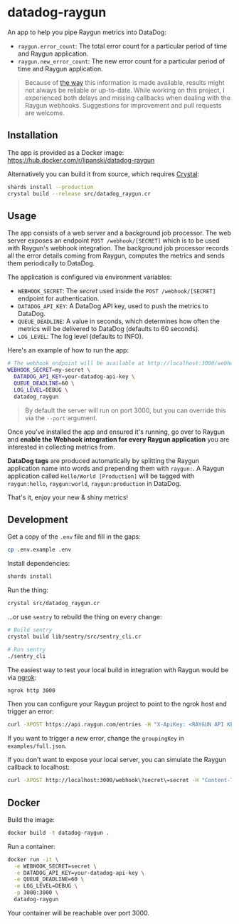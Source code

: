 # datadog-raygun

An app to help you pipe Raygun metrics into DataDog:

- `raygun.error_count`: The total error count for a particular period of time and Raygun application.
- `raygun.new_error_count`: The new error count for a particular period of time and Raygun application.

> Because of [the way](https://raygun.com/documentation/product-guides/crash-reporting/integrations/webhooks/) this information is made available, results might not always be reliable or up-to-date. While working on this project, I experienced both delays and missing callbacks when dealing with the Raygun webhooks. Suggestions for improvement and pull requests are welcome.

## Installation

The app is provided as a Docker image: https://hub.docker.com/r/lipanski/datadog-raygun

Alternatively you can build it from source, which requires [Crystal](https://crystal-lang.org/):

```sh
shards install --production
crystal build --release src/datadog_raygun.cr
```

## Usage

The app consists of a web server and a background job processor. The web server exposes an endpoint `POST /webhook/[SECRET]` which is to be used with Raygun's webhook integration. The background job processor records all the error details coming from Raygun, computes the metrics and sends them periodically to DataDog.

The application is configured via environment variables:

- `WEBHOOK_SECRET`: The *secret* used inside the `POST /webhook/[SECRET]` endpoint for authentication.
- `DATADOG_API_KEY`: A DataDog API key, used to push the metrics to DataDog.
- `QUEUE_DEADLINE`: A value in seconds, which determines how often the metrics will be delivered to DataDog (defaults to 60 seconds).
- `LOG_LEVEL`: The log level (defaults to INFO).

Here's an example of how to run the app:

```sh
# The webhook endpoint will be available at http://localhost:3000/webhook/my-secret
WEBHOOK_SECRET=my-secret \
  DATADOG_API_KEY=your-datadog-api-key \
  QUEUE_DEADLINE=60 \
  LOG_LEVEL=DEBUG \
  datadog_raygun
```

> By default the server will run on port 3000, but you can override this via the `--port` argument.

Once you've installed the app and ensured it's running, go over to Raygun and **enable the Webhook integration for every Raygun application** you are interested in collecting metrics from.

**DataDog tags** are produced automatically by splitting the Raygun application name into words and prepending them with `raygun:`. A Raygun application called `Hello/World [Production]` will be tagged with `raygun:hello`, `raygun:world`, `raygun:production` in DataDog.

That's it, enjoy your new & shiny metrics!

## Development

Get a copy of the `.env` file and fill in the gaps:

```sh
cp .env.example .env
```

Install dependencies:

```sh
shards install
```

Run the thing:

```sh
crystal src/datadog_raygun.cr
```

...or use `sentry` to rebuild the thing on every change:

```sh
# Build sentry
crystal build lib/sentry/src/sentry_cli.cr

# Run sentry
./sentry_cli
```

The easiest way to test your local build in integration with Raygun would be via [ngrok](https://ngrok.com/):

```sh
ngrok http 3000
```

Then you can configure your Raygun project to point to the ngrok host and trigger an error:

```sh
curl -XPOST https://api.raygun.com/entries -H "X-ApiKey: <RAYGUN API KEY>" -H "Content-Type: application/json" -d @examples/full.json -i
```

If you want to trigger a *new* error, change the `groupingKey` in `examples/full.json`.

If you don't want to expose your local server, you can simulate the Raygun callback to localhost:

```sh
curl -XPOST http://localhost:3000/webhook\?secret\=secret -H "Content-Type: application/json" -d @examples/error_reoccurred.json -i
```

## Docker

Build the image:

```sh
docker build -t datadog-raygun .
```

Run a container:

```sh
docker run -it \
  -e WEBHOOK_SECRET=secret \
  -e DATADOG_API_KEY=your-datadog-api-key \
  -e QUEUE_DEADLINE=60 \
  -e LOG_LEVEL=DEBUG \
  -p 3000:3000 \
  datadog-raygun
```

Your container will be reachable over port 3000.
